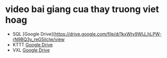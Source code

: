 # video bai giang cua thay truong viet hoag
* SQL [Google Drive](https://drive.google.com/file/d/1kxWty9WlJ_hLPW-rN9BQ3y_reG5ilclw/view
* KTTT [Google Drive](https://drive.google.com/drive/folders/1_RTKExg2SFJdMWCXnCYdvWNXIZ0qtr73)
* VXL [Google Drive](https://drive.google.com/drive/folders/1iBdXtEQ1uCo59FbOCqtHrUvYWVRl_aJn?fbclid=IwAR2XWfH0qjjmIBKZuaDJAfGECh5KfYX9LaWDKn0xMI0EQI5AnRrs5wY6IOY)
